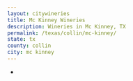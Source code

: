 ```yaml
---
layout: citywineries
title: Mc Kinney Wineries
description: Wineries in Mc Kinney, TX
permalink: /texas/collin/mc-kinney/
state: tx
county: collin
city: mc kinney
---
```

-
